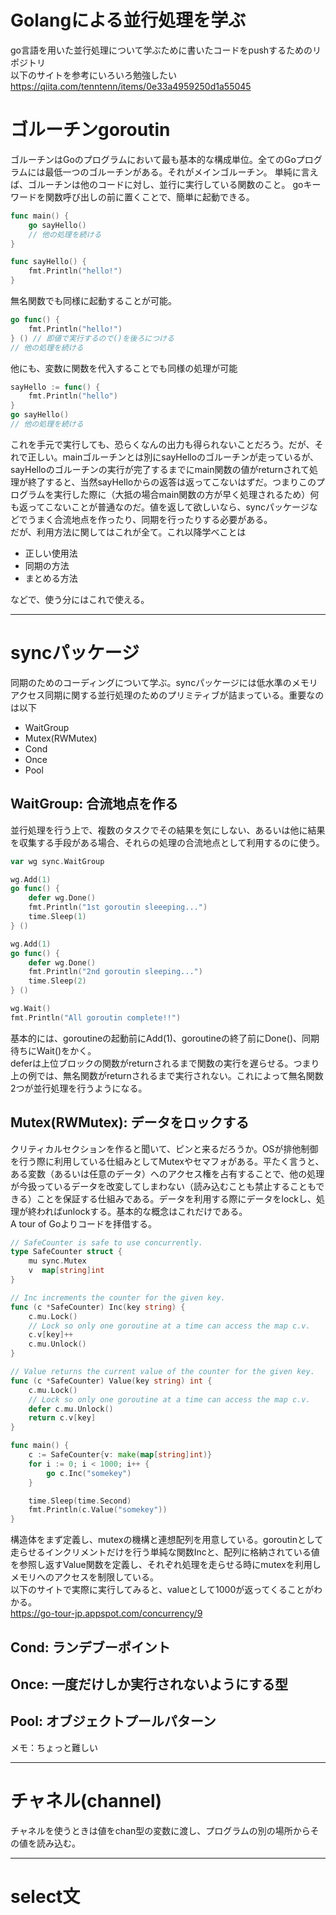 # Golangによる並行処理を学ぶ
go言語を用いた並行処理について学ぶために書いたコードをpushするためのリポジトリ  
以下のサイトを参考にいろいろ勉強したい  
https://qiita.com/tenntenn/items/0e33a4959250d1a55045

# ゴルーチンgoroutin
ゴルーチンはGoのプログラムにおいて最も基本的な構成単位。全てのGoプログラムには最低一つのゴルーチンがある。それがメインゴルーチン。
単純に言えば、ゴルーチンは他のコードに対し、並行に実行している関数のこと。
goキーワードを関数呼び出しの前に置くことで、簡単に起動できる。
```go
func main() {
    go sayHello()
    // 他の処理を続ける
}

func sayHello() {
    fmt.Println("hello!")
}
```

無名関数でも同様に起動することが可能。
```go
go func() {
    fmt.Println("hello!")
} () // 即値で実行するので()を後ろにつける
// 他の処理を続ける
```
他にも、変数に関数を代入することでも同様の処理が可能
```go
sayHello := func() {
    fmt.Println("hello")
}
go sayHello()
// 他の処理を続ける
```
これを手元で実行しても、恐らくなんの出力も得られないことだろう。だが、それで正しい。mainゴルーチンとは別にsayHelloのゴルーチンが走っているが、sayHelloのゴルーチンの実行が完了するまでにmain関数の値がreturnされて処理が終了すると、当然sayHelloからの返答は返ってこないはずだ。つまりこのプログラムを実行した際に（大抵の場合main関数の方が早く処理されるため）何も返ってこないことが普通なのだ。値を返して欲しいなら、syncパッケージなどでうまく合流地点を作ったり、同期を行ったりする必要がある。  
だが、利用方法に関してはこれが全て。これ以降学べことは
- 正しい使用法
- 同期の方法
- まとめる方法
  
などで、使う分にはこれで使える。
- - - 
# syncパッケージ
同期のためのコーディングについて学ぶ。syncパッケージには低水準のメモリアクセス同期に関する並行処理のためのプリミティブが詰まっている。重要なのは以下
- WaitGroup
- Mutex(RWMutex)
- Cond
- Once
- Pool

## WaitGroup: 合流地点を作る
並行処理を行う上で、複数のタスクでその結果を気にしない、あるいは他に結果を収集する手段がある場合、それらの処理の合流地点として利用するのに使う。
```go
var wg sync.WaitGroup

wg.Add(1)
go func() {
    defer wg.Done()
    fmt.Println("1st goroutin sleeeping...")
    time.Sleep(1)
} ()

wg.Add(1)
go func() {
    defer wg.Done()
    fmt.Println("2nd goroutin sleeping...")
    time.Sleep(2)
} ()

wg.Wait()
fmt.Println("All goroutin complete!!")
```
基本的には、goroutineの起動前にAdd(1)、goroutineの終了前にDone()、同期待ちにWait()をかく。  
deferは上位ブロックの関数がreturnされるまで関数の実行を遅らせる。つまり上の例では、無名関数がreturnされるまで実行されない。これによって無名関数2つが並行処理を行うようになる。  

## Mutex(RWMutex): データをロックする
クリティカルセクションを作ると聞いて、ピンと来るだろうか。OSが排他制御を行う際に利用している仕組みとしてMutexやセマフォがある。平たく言うと、ある変数（あるいは任意のデータ）へのアクセス権を占有することで、他の処理が今扱っているデータを改変してしまわない（読み込むことも禁止することもできる）ことを保証する仕組みである。データを利用する際にデータをlockし、処理が終わればunlockする。基本的な概念はこれだけである。  
A tour of Goよりコードを拝借する。
```go
// SafeCounter is safe to use concurrently.
type SafeCounter struct {
	mu sync.Mutex
	v  map[string]int
}

// Inc increments the counter for the given key.
func (c *SafeCounter) Inc(key string) {
	c.mu.Lock()
	// Lock so only one goroutine at a time can access the map c.v.
	c.v[key]++
	c.mu.Unlock()
}

// Value returns the current value of the counter for the given key.
func (c *SafeCounter) Value(key string) int {
	c.mu.Lock()
	// Lock so only one goroutine at a time can access the map c.v.
	defer c.mu.Unlock()
	return c.v[key]
}

func main() {
	c := SafeCounter{v: make(map[string]int)}
	for i := 0; i < 1000; i++ {
		go c.Inc("somekey")
	}

	time.Sleep(time.Second)
	fmt.Println(c.Value("somekey"))
}
```
構造体をまず定義し、mutexの機構と連想配列を用意している。goroutinとして走らせるインクリメントだけを行う単純な関数Incと、配列に格納されている値を参照し返すValue関数を定義し、それぞれ処理を走らせる時にmutexを利用しメモリへのアクセスを制限している。  
以下のサイトで実際に実行してみると、valueとして1000が返ってくることがわかる。  
https://go-tour-jp.appspot.com/concurrency/9

## Cond: ランデブーポイント

## Once: 一度だけしか実行されないようにする型

## Pool: オブジェクトプールパターン
メモ：ちょっと難しい

- - - 
# チャネル(channel)
チャネルを使うときは値をchan型の変数に渡し、プログラムの別の場所からその値を読み込む。

- - - 
# select文


